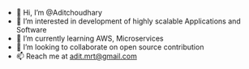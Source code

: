 - 👋 Hi, I’m @Aditchoudhary
- 👀 I’m interested in development of highly scalable Applications and Software
- 🌱 I’m currently learning AWS, Microservices
- 💞️ I’m looking to collaborate on open source contribution
- 📫 Reach me at adit.mrt@gmail.com

<!---
Aditchoudhary/Aditchoudhary is a ✨ special ✨ repository because its `README.md` (this file) appears on your GitHub profile.
You can click the Preview link to take a look at your changes.
--->
